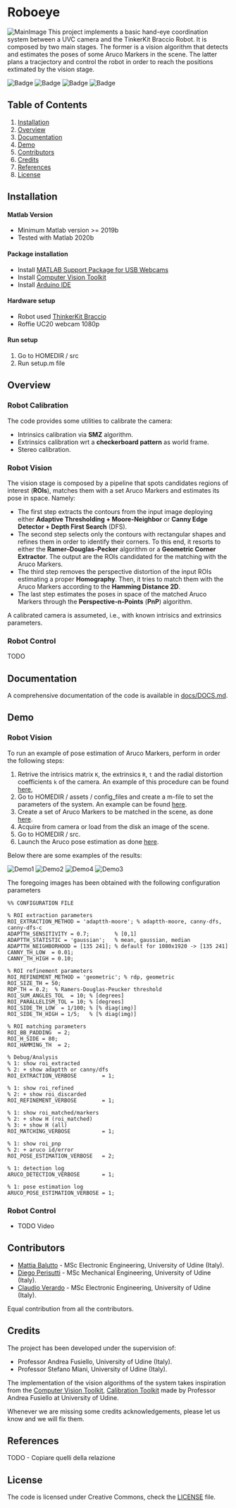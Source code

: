 # Roboeye

![MainImage](./demo/Main1.png)
This project implements a basic hand-eye coordination system between a UVC  camera and the TinkerKit Braccio Robot. It is composed by two main stages. The former is a vision algorithm that detects and estimates the poses of some Aruco Markers in the scene. The latter plans a tracjectory and control the robot in order to reach the positions extimated by the vision stage.  

![Badge](https://img.shields.io/badge/matlab-2020b-blue?logo=mathworks)
![Badge](https://img.shields.io/badge/arduino-v1.8.13-blue?logo=arduino)
![Badge](https://img.shields.io/badge/mex-v1.8.13-blue?logo=c)
![Badge](https://img.shields.io/badge/license-MIT-green)

## Table of Contents
1. [Installation](#installation)
2. [Overview](#overview)
3. [Documentation](#documentation)
4. [Demo](#demo)
5. [Contributors](#contributors)
6. [Credits](#credits)
7. [References](#references)
8. [License](#license)

<a name="installation"></a>
## Installation
#### Matlab Version
+ Minimum Matlab version >= 2019b
+ Tested with Matlab 2020b

#### Package installation
+ Install [MATLAB Support Package for USB Webcams](https://www.mathworks.com/help/supportpkg/usbwebcams/index.html?s_tid=CRUX_lftnav)
+ Install [Computer Vision Toolkit](http://www.diegm.uniud.it/fusiello/demo/toolkit/)
+ Install [Arduino IDE](https://www.arduino.cc/en/software)

#### Hardware setup
+ Robot used [ThinkerKit Braccio](https://www.arduino.cc/en/Guide/Braccio)
+ Roffie UC20 webcam 1080p

#### Run setup 
1. Go to HOMEDIR / src
2. Run setup.m file

<a name="overview"></a>
## Overview

### Robot Calibration
The code provides some utilities to calibrate the camera:
+ Intrinsics calibration via **SMZ** algorithm.
+ Extrinsics calibration wrt a **checkerboard pattern** as world frame.
+ Stereo calibration.

### Robot Vision
The vision stage is composed by a pipeline that spots candidates regions of interest (**ROIs**), matches them with a set Aruco Markers and estimates its pose in space. Namely:
 + The first step extracts the contours from the input image deploying either **Adaptive Thresholding + Moore-Neighbor** or **Canny Edge Detector + Depth First Search** (DFS).
 + The second step selects only the contours with rectangular shapes and refines them in order to identify their corners. To this end, it resorts to either the **Ramer–Douglas-Pecker** algorithm or a **Geometric Corner Extractor**. The output are the ROIs candidated for the matching with the Aruco Markers.
 + The third step removes the perspective distortion of the input ROIs estimating a proper **Homography**. Then, it tries to match them with the Aruco Markers according to the **Hamming Distance 2D**.
 + The last step estimates the poses in space of the matched Aruco Markers through the **Perspective-n-Points** (**PnP**) algorithm.

A calibrated camera is assumeted, i.e., with known intrisics and extrinsics parameters.

### Robot Control
TODO

<a name="documentation"></a>
## Documentation
A comprehensive documentation of the code is available in [docs/DOCS.md](./docs/DOCS.md).

<a name="demo"></a>
## Demo

### Robot Vision
To run an example of pose estimation of Aruco Markers, perform in order the following steps:
1. Retrive the intrisics matrix `K`, the extrinsics `R`, `t` and the radial distortion coefficients `k` of the camera. An example of this procedure can be found [here](./src/scripts/run_calibration_camera.m),
2. Go to HOMEDIR / assets / config_files and create a m-file to set the parameters of the system. An example can be found [here](./assets/config_files/config_pose_estimation.m).
3. Create a set of Aruco Markers to be matched in the scene, as done [here](./src/scripts/create_aruco_markers.m).
4. Acquire from camera or load from the disk an image of the scene.
5. Go to HOMEDIR / src.
6. Launch the Aruco pose estimation as done [here](./src/scripts/run_pose_estimation.m).

Below there are some examples of the results:

![Demo1](./demo/1.png)
![Demo2](./demo/2.png)
![Demo4](./demo/4.png)
![Demo3](./demo/3.png)

The foregoing images has been obtained with the following configuration parameters

    %% CONFIGURATION FILE

    % ROI extraction parameters
    ROI_EXTRACTION_METHOD = 'adaptth-moore'; % adaptth-moore, canny-dfs, canny-dfs-c
    ADAPTTH_SENSITIVITY = 0.7;        % [0,1]
    ADAPTTH_STATISTIC = 'gaussian';   % mean, gaussian, median
    ADAPTTH_NEIGHBORHOOD = [135 241]; % default for 1080x1920 -> [135 241]
    CANNY_TH_LOW  = 0.01;
    CANNY_TH_HIGH = 0.10;

    % ROI refinement parameters
    ROI_REFINEMENT_METHOD = 'geometric'; % rdp, geometric
    ROI_SIZE_TH = 50;
    RDP_TH = 0.2;  % Ramers-Douglas-Peucker threshold
    ROI_SUM_ANGLES_TOL  = 10; % [degrees]
    ROI_PARALLELISM_TOL = 10; % [degrees]
    ROI_SIDE_TH_LOW  = 1/100; % [% diag(img)]
    ROI_SIDE_TH_HIGH = 1/5;   % [% diag(img)]

    % ROI matching parameters
    ROI_BB_PADDING  = 2;
    ROI_H_SIDE = 80;
    ROI_HAMMING_TH  = 2;

    % Debug/Analysis
    % 1: show roi_extracted         
    % 2: + show adaptth or canny/dfs 
    ROI_EXTRACTION_VERBOSE        = 1;

    % 1: show roi_refined           
    % 2: + show roi_discarded
    ROI_REFINEMENT_VERBOSE        = 1;

    % 1: show roi_matched/markers   
    % 2: + show H (roi_matched)         
    % 3: + show H (all)
    ROI_MATCHING_VERBOSE          = 1;

    % 1: show roi_pnp               
    % 2: + aruco id/error
    ROI_POSE_ESTIMATION_VERBOSE   = 2;
    
    % 1: detection log
    ARUCO_DETECTION_VERBOSE       = 1;
    
    % 1: pose estimation log
    ARUCO_POSE_ESTIMATION_VERBOSE = 1; 


### Robot Control
+ TODO Video

<a name="contributors"></a>
## Contributors
+ [Mattia Balutto](https://github.com/mattiabalutto) - MSc Electronic Engineering, University of Udine (Italy).
+ [Diego Perisutti](https://github.com/DiegoPerissutti) - MSc Mechanical Engineering, University of Udine (Italy).
+ [Claudio Verardo](https://github.com/claudioverardo) - MSc Electronic Engineering, University of Udine (Italy).

Equal contribution from all the contributors.

<a name="credits"></a>
## Credits
The project has been developed under the supervision of:
+ Professor Andrea Fusiello, University of Udine (Italy).
+ Professor Stefano Miani, University of Udine (Italy).

The implementation of the vision algorithms of the system takes inspiration from the [Computer Vision Toolkit](http://www.diegm.uniud.it/fusiello/demo/toolkit/), [Calibration Toolkit](http://www.diegm.uniud.it/fusiello/demo/toolkit/calibration.html) made by Professor Andrea Fusiello at University of Udine.

Whenever we are missing some credits acknowledgements, please let us know and we will fix them.

<a name="references"></a>
## References
TODO - Copiare quelli della relazione

<a name="license"></a>
## License
The code is licensed under Creative Commons, check the [LICENSE](./LICENSE) file.

